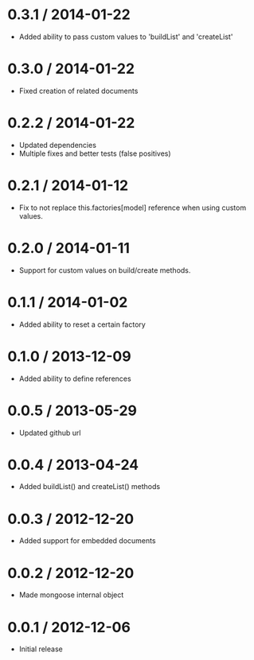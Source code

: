 
0.3.1 / 2014-01-22 
==================

 * Added ability to pass custom values to 'buildList' and 'createList'

0.3.0 / 2014-01-22 
==================

 * Fixed creation of related documents

0.2.2 / 2014-01-22 
==================

 * Updated dependencies
 * Multiple fixes and better tests (false positives)

0.2.1 / 2014-01-12 
==================

 * Fix to not replace this.factories[model] reference when using custom values.

0.2.0 / 2014-01-11 
==================

 * Support for custom values on build/create methods.

0.1.1 / 2014-01-02 
==================

 * Added ability to reset a certain factory

0.1.0 / 2013-12-09 
==================

 * Added ability to define references

0.0.5 / 2013-05-29 
==================

  * Updated github url

0.0.4 / 2013-04-24 
==================

  * Added buildList() and createList() methods

0.0.3 / 2012-12-20 
==================

  * Added support for embedded documents

0.0.2 / 2012-12-20 
==================

  * Made mongoose internal object

0.0.1 / 2012-12-06
==================

  * Initial release
